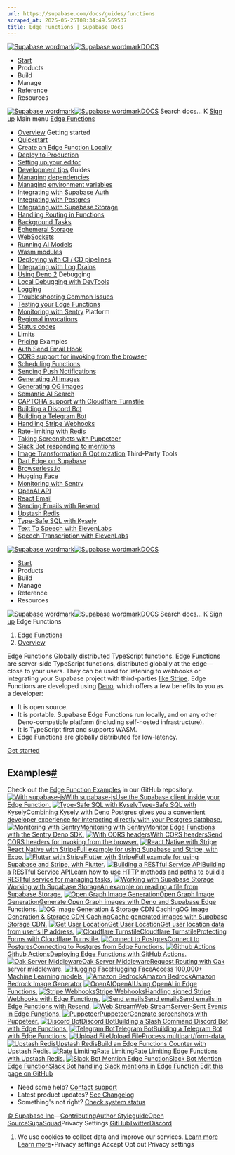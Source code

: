 ```yaml
---
url: https://supabase.com/docs/guides/functions
scraped_at: 2025-05-25T08:34:49.569537
title: Edge Functions | Supabase Docs
---
```


[![Supabase wordmark](https://supabase.com/docs/_next/image?url=%2Fdocs%2Fsupabase-dark.svg&w=256&q=75)![Supabase wordmark](https://supabase.com/docs/_next/image?url=%2Fdocs%2Fsupabase-light.svg&w=256&q=75)DOCS](https://supabase.com/docs)
  * [Start](https://supabase.com/docs/guides/getting-started)
  * Products 
  * Build 
  * Manage 
  * Reference 
  * Resources 


[![Supabase wordmark](https://supabase.com/docs/_next/image?url=%2Fdocs%2Fsupabase-dark.svg&w=256&q=75)![Supabase wordmark](https://supabase.com/docs/_next/image?url=%2Fdocs%2Fsupabase-light.svg&w=256&q=75)DOCS](https://supabase.com/docs)
Search docs...
K
[Sign up](https://supabase.com/dashboard)
Main menu
[Edge Functions](https://supabase.com/docs/guides/functions)
  * [Overview](https://supabase.com/docs/guides/functions)
Getting started
  * [Quickstart](https://supabase.com/docs/guides/functions/quickstart)
  * [Create an Edge Function Locally](https://supabase.com/docs/guides/functions/local-quickstart)
  * [Deploy to Production](https://supabase.com/docs/guides/functions/deploy)
  * [Setting up your editor](https://supabase.com/docs/guides/functions/local-development)
  * [Development tips](https://supabase.com/docs/guides/functions/development-tips)
Guides
  * [Managing dependencies](https://supabase.com/docs/guides/functions/dependencies)
  * [Managing environment variables](https://supabase.com/docs/guides/functions/secrets)
  * [Integrating with Supabase Auth](https://supabase.com/docs/guides/functions/auth)
  * [Integrating with Postgres](https://supabase.com/docs/guides/functions/connect-to-postgres)
  * [Integrating with Supabase Storage](https://supabase.com/docs/guides/functions/storage-caching)
  * [Handling Routing in Functions](https://supabase.com/docs/guides/functions/routing)
  * [Background Tasks](https://supabase.com/docs/guides/functions/background-tasks)
  * [Ephemeral Storage](https://supabase.com/docs/guides/functions/ephemeral-storage)
  * [WebSockets](https://supabase.com/docs/guides/functions/websockets)
  * [Running AI Models](https://supabase.com/docs/guides/functions/ai-models)
  * [Wasm modules](https://supabase.com/docs/guides/functions/wasm)
  * [Deploying with CI / CD pipelines](https://supabase.com/docs/guides/functions/cicd-workflow)
  * [Integrating with Log Drains](https://supabase.com/docs/guides/platform/log-drains)
  * [Using Deno 2](https://supabase.com/docs/guides/functions/deno2)
Debugging
  * [Local Debugging with DevTools](https://supabase.com/docs/guides/functions/debugging-tools)
  * [Logging](https://supabase.com/docs/guides/functions/logging)
  * [Troubleshooting Common Issues](https://supabase.com/docs/guides/functions/troubleshooting)
  * [Testing your Edge Functions](https://supabase.com/docs/guides/functions/unit-test)
  * [Monitoring with Sentry](https://supabase.com/docs/guides/functions/examples/sentry-monitoring)
Platform
  * [Regional invocations](https://supabase.com/docs/guides/functions/regional-invocation)
  * [Status codes](https://supabase.com/docs/guides/functions/status-codes)
  * [Limits](https://supabase.com/docs/guides/functions/limits)
  * [Pricing](https://supabase.com/docs/guides/functions/pricing)
Examples
  * [Auth Send Email Hook](https://supabase.com/docs/guides/functions/examples/auth-send-email-hook-react-email-resend)
  * [CORS support for invoking from the browser](https://supabase.com/docs/guides/functions/cors)
  * [Scheduling Functions](https://supabase.com/docs/guides/functions/schedule-functions)
  * [Sending Push Notifications](https://supabase.com/docs/guides/functions/examples/push-notifications)
  * [Generating AI images](https://supabase.com/docs/guides/functions/examples/amazon-bedrock-image-generator)
  * [Generating OG images ](https://supabase.com/docs/guides/functions/examples/og-image)
  * [Semantic AI Search](https://supabase.com/docs/guides/functions/examples/semantic-search)
  * [CAPTCHA support with Cloudflare Turnstile](https://supabase.com/docs/guides/functions/examples/cloudflare-turnstile)
  * [Building a Discord Bot](https://supabase.com/docs/guides/functions/examples/discord-bot)
  * [Building a Telegram Bot](https://supabase.com/docs/guides/functions/examples/telegram-bot)
  * [Handling Stripe Webhooks ](https://supabase.com/docs/guides/functions/examples/stripe-webhooks)
  * [Rate-limiting with Redis](https://supabase.com/docs/guides/functions/examples/rate-limiting)
  * [Taking Screenshots with Puppeteer](https://supabase.com/docs/guides/functions/examples/screenshots)
  * [Slack Bot responding to mentions](https://supabase.com/docs/guides/functions/examples/slack-bot-mention)
  * [Image Transformation & Optimization](https://supabase.com/docs/guides/functions/examples/image-manipulation)
Third-Party Tools
  * [Dart Edge on Supabase](https://supabase.com/docs/guides/functions/dart-edge)
  * [Browserless.io](https://supabase.com/docs/guides/functions/examples/screenshots)
  * [Hugging Face](https://supabase.com/docs/guides/ai/examples/huggingface-image-captioning)
  * [Monitoring with Sentry](https://supabase.com/docs/guides/functions/examples/sentry-monitoring)
  * [OpenAI API](https://supabase.com/docs/guides/ai/examples/openai)
  * [React Email](https://supabase.com/docs/guides/functions/examples/auth-send-email-hook-react-email-resend)
  * [Sending Emails with Resend](https://supabase.com/docs/guides/functions/examples/send-emails)
  * [Upstash Redis](https://supabase.com/docs/guides/functions/examples/upstash-redis)
  * [Type-Safe SQL with Kysely](https://supabase.com/docs/guides/functions/kysely-postgres)
  * [Text To Speech with ElevenLabs](https://supabase.com/docs/guides/functions/examples/elevenlabs-generate-speech-stream)
  * [Speech Transcription with ElevenLabs](https://supabase.com/docs/guides/functions/examples/elevenlabs-transcribe-speech)


[![Supabase wordmark](https://supabase.com/docs/_next/image?url=%2Fdocs%2Fsupabase-dark.svg&w=256&q=75)![Supabase wordmark](https://supabase.com/docs/_next/image?url=%2Fdocs%2Fsupabase-light.svg&w=256&q=75)DOCS](https://supabase.com/docs)
  * [Start](https://supabase.com/docs/guides/getting-started)
  * Products 
  * Build 
  * Manage 
  * Reference 
  * Resources 


[![Supabase wordmark](https://supabase.com/docs/_next/image?url=%2Fdocs%2Fsupabase-dark.svg&w=256&q=75)![Supabase wordmark](https://supabase.com/docs/_next/image?url=%2Fdocs%2Fsupabase-light.svg&w=256&q=75)DOCS](https://supabase.com/docs)
Search docs...
K
[Sign up](https://supabase.com/dashboard)
Edge Functions
  1. [Edge Functions](https://supabase.com/docs/guides/functions)
  2. [Overview](https://supabase.com/docs/guides/functions)


Edge Functions
Globally distributed TypeScript functions.
Edge Functions are server-side TypeScript functions, distributed globally at the edge—close to your users. They can be used for listening to webhooks or integrating your Supabase project with third-parties [like Stripe](https://github.com/supabase/supabase/tree/master/examples/edge-functions/supabase/functions/stripe-webhooks). Edge Functions are developed using [Deno](https://deno.com), which offers a few benefits to you as a developer:
  * It is open source.
  * It is portable. Supabase Edge Functions run locally, and on any other Deno-compatible platform (including self-hosted infrastructure).
  * It is TypeScript first and supports WASM.
  * Edge Functions are globally distributed for low-latency.


[Get started](https://supabase.com/docs/guides/functions/quickstart)
## Examples[#](https://supabase.com/docs/guides/functions#examples)
Check out the [Edge Function Examples](https://github.com/supabase/supabase/tree/master/examples/edge-functions) in our GitHub repository.
[![With supabase-js](https://supabase.com/docs/img/icons/github-icon-light.svg)With supabase-jsUse the Supabase client inside your Edge Function.](https://supabase.com/docs/guides/functions/auth)
[![Type-Safe SQL with Kysely](https://supabase.com/docs/img/icons/github-icon-light.svg)Type-Safe SQL with KyselyCombining Kysely with Deno Postgres gives you a convenient developer experience for interacting directly with your Postgres database.](https://supabase.com/docs/guides/functions/kysely-postgres)
[![Monitoring with Sentry](https://supabase.com/docs/img/icons/github-icon-light.svg)Monitoring with SentryMonitor Edge Functions with the Sentry Deno SDK.](https://supabase.com/docs/guides/functions/examples/sentry-monitoring)
[![With CORS headers](https://supabase.com/docs/img/icons/github-icon-light.svg)With CORS headersSend CORS headers for invoking from the browser.](https://supabase.com/docs/guides/functions/cors)
[![React Native with Stripe](https://supabase.com/docs/img/icons/github-icon-light.svg)React Native with StripeFull example for using Supabase and Stripe, with Expo.](https://github.com/supabase-community/expo-stripe-payments-with-supabase-functions)
[![Flutter with Stripe](https://supabase.com/docs/img/icons/github-icon-light.svg)Flutter with StripeFull example for using Supabase and Stripe, with Flutter.](https://github.com/supabase-community/flutter-stripe-payments-with-supabase-functions)
[![Building a RESTful Service API](https://supabase.com/docs/img/icons/github-icon-light.svg)Building a RESTful Service APILearn how to use HTTP methods and paths to build a RESTful service for managing tasks.](https://github.com/supabase/supabase/blob/master/examples/edge-functions/supabase/functions/restful-tasks/index.ts)
[![Working with Supabase Storage](https://supabase.com/docs/img/icons/github-icon-light.svg)Working with Supabase StorageAn example on reading a file from Supabase Storage.](https://github.com/supabase/supabase/blob/master/examples/edge-functions/supabase/functions/read-storage/index.ts)
[![Open Graph Image Generation](https://supabase.com/docs/img/icons/github-icon-light.svg)Open Graph Image GenerationGenerate Open Graph images with Deno and Supabase Edge Functions.](https://supabase.com/docs/guides/functions/examples/og-image)
[![OG Image Generation & Storage CDN Caching](https://supabase.com/docs/img/icons/github-icon-light.svg)OG Image Generation & Storage CDN CachingCache generated images with Supabase Storage CDN.](https://github.com/supabase/supabase/tree/master/examples/edge-functions/supabase/functions/og-image-with-storage-cdn)
[![Get User Location](https://supabase.com/docs/img/icons/github-icon-light.svg)Get User LocationGet user location data from user's IP address.](https://github.com/supabase/supabase/tree/master/examples/edge-functions/supabase/functions/location)
[![Cloudflare Turnstile](https://supabase.com/docs/img/icons/github-icon-light.svg)Cloudflare TurnstileProtecting Forms with Cloudflare Turnstile.](https://supabase.com/docs/guides/functions/examples/cloudflare-turnstile)
[![Connect to Postgres](https://supabase.com/docs/img/icons/github-icon-light.svg)Connect to PostgresConnecting to Postgres from Edge Functions.](https://supabase.com/docs/guides/functions/connect-to-postgres)
[![Github Actions](https://supabase.com/docs/img/icons/github-icon-light.svg)Github ActionsDeploying Edge Functions with GitHub Actions.](https://supabase.com/docs/guides/functions/examples/github-actions)
[![Oak Server Middleware](https://supabase.com/docs/img/icons/github-icon-light.svg)Oak Server MiddlewareRequest Routing with Oak server middleware.](https://github.com/supabase/supabase/tree/master/examples/edge-functions/supabase/functions/oak-server)
[![Hugging Face](https://supabase.com/docs/img/icons/github-icon-light.svg)Hugging FaceAccess 100,000+ Machine Learning models.](https://supabase.com/docs/guides/ai/examples/huggingface-image-captioning)
[![Amazon Bedrock](https://supabase.com/docs/img/icons/github-icon-light.svg)Amazon BedrockAmazon Bedrock Image Generator](https://supabase.com/docs/guides/functions/examples/amazon-bedrock-image-generator)
[![OpenAI](https://supabase.com/docs/img/icons/github-icon-light.svg)OpenAIUsing OpenAI in Edge Functions.](https://supabase.com/docs/guides/ai/examples/openai)
[![Stripe Webhooks](https://supabase.com/docs/img/icons/github-icon-light.svg)Stripe WebhooksHandling signed Stripe Webhooks with Edge Functions.](https://supabase.com/docs/guides/functions/examples/stripe-webhooks)
[![Send emails](https://supabase.com/docs/img/icons/github-icon-light.svg)Send emailsSend emails in Edge Functions with Resend.](https://supabase.com/docs/guides/functions/examples/send-emails)
[![Web Stream](https://supabase.com/docs/img/icons/github-icon-light.svg)Web StreamServer-Sent Events in Edge Functions.](https://github.com/supabase/supabase/tree/master/examples/edge-functions/supabase/functions/streams)
[![Puppeteer](https://supabase.com/docs/img/icons/github-icon-light.svg)PuppeteerGenerate screenshots with Puppeteer.](https://supabase.com/docs/guides/functions/examples/screenshots)
[![Discord Bot](https://supabase.com/docs/img/icons/github-icon-light.svg)Discord BotBuilding a Slash Command Discord Bot with Edge Functions.](https://supabase.com/docs/guides/functions/examples/discord-bot)
[![Telegram Bot](https://supabase.com/docs/img/icons/github-icon-light.svg)Telegram BotBuilding a Telegram Bot with Edge Functions.](https://supabase.com/docs/guides/functions/examples/telegram-bot)
[![Upload File](https://supabase.com/docs/img/icons/github-icon-light.svg)Upload FileProcess multipart/form-data.](https://github.com/supabase/supabase/tree/master/examples/edge-functions/supabase/functions/file-upload-storage)
[![Upstash Redis](https://supabase.com/docs/img/icons/github-icon-light.svg)Upstash RedisBuild an Edge Functions Counter with Upstash Redis.](https://supabase.com/docs/guides/functions/examples/upstash-redis)
[![Rate Limiting](https://supabase.com/docs/img/icons/github-icon-light.svg)Rate LimitingRate Limiting Edge Functions with Upstash Redis.](https://supabase.com/docs/guides/functions/examples/rate-limiting)
[![Slack Bot Mention Edge Function](https://supabase.com/docs/img/icons/github-icon-light.svg)Slack Bot Mention Edge FunctionSlack Bot handling Slack mentions in Edge Function](https://supabase.com/docs/guides/functions/examples/slack-bot-mention)
[Edit this page on GitHub ](https://github.com/supabase/supabase/blob/master/apps/docs/content/guides/functions.mdx)
  * Need some help?
[Contact support](https://supabase.com/support)
  * Latest product updates?
[See Changelog](https://supabase.com/changelog)
  * Something's not right?
[Check system status](https://status.supabase.com/)


[© Supabase Inc](https://supabase.com/)—[Contributing](https://github.com/supabase/supabase/blob/master/apps/docs/DEVELOPERS.md)[Author Styleguide](https://github.com/supabase/supabase/blob/master/apps/docs/CONTRIBUTING.md)[Open Source](https://supabase.com/open-source)[SupaSquad](https://supabase.com/supasquad)Privacy Settings
[GitHub](https://github.com/supabase/supabase)[Twitter](https://twitter.com/supabase)[Discord](https://discord.supabase.com/)
  1. We use cookies to collect data and improve our services. [Learn more](https://supabase.com/privacy#8-cookies-and-similar-technologies-used-on-our-european-services)
[Learn more](https://supabase.com/privacy#8-cookies-and-similar-technologies-used-on-our-european-services)•Privacy settings
Accept Opt out Privacy settings



